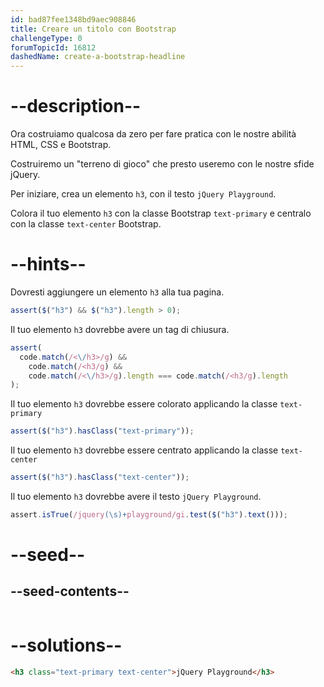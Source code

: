 ```yaml
---
id: bad87fee1348bd9aec908846
title: Creare un titolo con Bootstrap
challengeType: 0
forumTopicId: 16812
dashedName: create-a-bootstrap-headline
---
```


# --description--

Ora costruiamo qualcosa da zero per fare pratica con le nostre abilità HTML, CSS e Bootstrap.

Costruiremo un "terreno di gioco" che presto useremo con le nostre sfide jQuery.

Per iniziare, crea un elemento `h3`, con il testo `jQuery Playground`.

Colora il tuo elemento `h3` con la classe Bootstrap `text-primary` e centralo con la classe `text-center` Bootstrap.

# --hints--

Dovresti aggiungere un elemento `h3` alla tua pagina.

```js
assert($("h3") && $("h3").length > 0);
```

Il tuo elemento `h3` dovrebbe avere un tag di chiusura.

```js
assert(
  code.match(/<\/h3>/g) &&
    code.match(/<h3/g) &&
    code.match(/<\/h3>/g).length === code.match(/<h3/g).length
);
```

Il tuo elemento `h3` dovrebbe essere colorato applicando la classe `text-primary`

```js
assert($("h3").hasClass("text-primary"));
```

Il tuo elemento `h3` dovrebbe essere centrato applicando la classe `text-center`

```js
assert($("h3").hasClass("text-center"));
```

Il tuo elemento `h3` dovrebbe avere il testo `jQuery Playground`.

```js
assert.isTrue(/jquery(\s)+playground/gi.test($("h3").text()));
```

# --seed--

## --seed-contents--

```html

```

# --solutions--

```html
<h3 class="text-primary text-center">jQuery Playground</h3>
```
